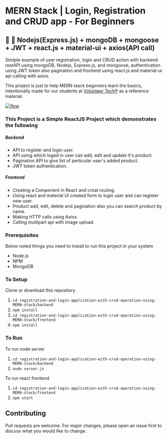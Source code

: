 # MERN Stack | Login, Registration and CRUD app - For Beginners

## 🔆 🍃 Nodejs(Express.js) + mongoDB + mongoose + JWT + react.js + material-ui + axios(API call)

Simlple example of user registration, login and CRUD action with backend restAPI using mongoDB, Nodejs, Express.js, and mongoose, authentication using JWT token also pagination and frontend using react.js and material-ui api calling with axios.

This project is just to help MERN stack beginners learn the basics, intentionally made for our students at [Volunteer Tech®](https://volunteer-tech.com/) as a reference material. 

[![flow](https://github.com/FRohit/Registration-Login-and-CRUD-Action-using-MERN-stack/blob/development/MERN.gif)](https://github.com/FRohit/Registration-Login-and-CRUD-Action-using-MERN-stack/blob/development/MERN.gif)

### This Project is a Simple ReactJS Project which demonstrates the following
##### Backend
- API to register and login user.
- API using which loged in user can add, edit and update it's product.
- Pagination API to give list of perticular user's added product.
- JWT token authentication.

##### Frontend
- Creating a Component in React and creat routing.
- Using react and material UI created form to login user and can register new user.
- Product add, edit, delete and pagination also you can search product by name.
- Making HTTP calls using Axios.
- Calling multipart api with image upload.

### Prerequisites
Below noted things you need to install to run this project in your system

- Node.js
- NPM
- MongoDB

### To Setup
Clone or download this repository

1. `cd registration-and-login-application-with-crud-operation-using-MERN-stack/backend`
2. `npm install`
3. `cd registration-and-login-application-with-crud-operation-using-MERN-stack/frontend`
4. `npm install`

### To Run
To run node server
1. `cd registration-and-login-application-with-crud-operation-using-MERN-stack/backend`
2. `node server.js`

To run react frontend
1. `cd registration-and-login-application-with-crud-operation-using-MERN-stack/frontend`
2. `npm start`

<!-- ### Login and Register screen
[![login](https://github.com/FRohit/Registration-Login-and-CRUD-Action-using-MERN-stack/blob/master/login.png)](https://github.com/FRohit/Registration-Login-and-CRUD-Action-using-MERN-stack/blob/master/login.png)[![register](https://github.com/FRohit/Registration-Login-and-CRUD-Action-using-MERN-stack/blob/master/register.png)](https://github.com/FRohit/Registration-Login-and-CRUD-Action-using-MERN-stack/blob/master/register.png)

### Product Add and Edit screen
[![add](https://github.com/FRohit/Registration-Login-and-CRUD-Action-using-MERN-stack/blob/master/add.png)](https://github.com/FRohit/Registration-Login-and-CRUD-Action-using-MERN-stack/blob/master/add.png)  [![edit](https://github.com/FRohit/Registration-Login-and-CRUD-Action-using-MERN-stack/blob/master/edit.png)](https://github.com/FRohit/Registration-Login-and-CRUD-Action-using-MERN-stack/blob/master/edit.png)

### Product Pagination screen
[![dashboard](https://github.com/FRohit/Registration-Login-and-CRUD-Action-using-MERN-stack/blob/master/dashboard.png)](https://github.com/FRohit/Registration-Login-and-CRUD-Action-using-MERN-stack/blob/master/dashboard.png) -->

## Contributing

Pull requests are welcome. For major changes, please open an issue first to discuss what you would like to change.
